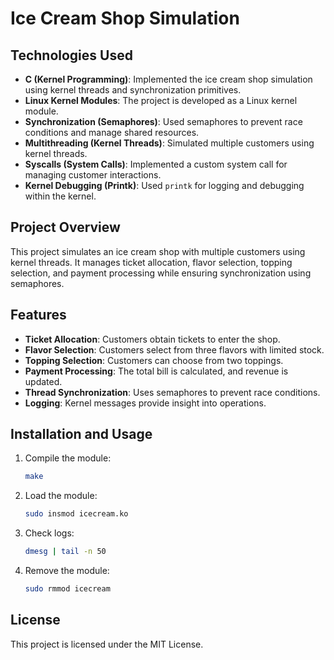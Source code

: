 # Ice Cream Shop Simulation

## Technologies Used
- **C (Kernel Programming)**: Implemented the ice cream shop simulation using kernel threads and synchronization primitives.
- **Linux Kernel Modules**: The project is developed as a Linux kernel module.
- **Synchronization (Semaphores)**: Used semaphores to prevent race conditions and manage shared resources.
- **Multithreading (Kernel Threads)**: Simulated multiple customers using kernel threads.
- **Syscalls (System Calls)**: Implemented a custom system call for managing customer interactions.
- **Kernel Debugging (Printk)**: Used `printk` for logging and debugging within the kernel.

## Project Overview
This project simulates an ice cream shop with multiple customers using kernel threads. It manages ticket allocation, flavor selection, topping selection, and payment processing while ensuring synchronization using semaphores.

## Features
- **Ticket Allocation**: Customers obtain tickets to enter the shop.
- **Flavor Selection**: Customers select from three flavors with limited stock.
- **Topping Selection**: Customers can choose from two toppings.
- **Payment Processing**: The total bill is calculated, and revenue is updated.
- **Thread Synchronization**: Uses semaphores to prevent race conditions.
- **Logging**: Kernel messages provide insight into operations.

## Installation and Usage
1. Compile the module:
   ```sh
   make
   ```
2. Load the module:
   ```sh
   sudo insmod icecream.ko
   ```
3. Check logs:
   ```sh
   dmesg | tail -n 50
   ```
4. Remove the module:
   ```sh
   sudo rmmod icecream
   ```

## License
This project is licensed under the MIT License.

